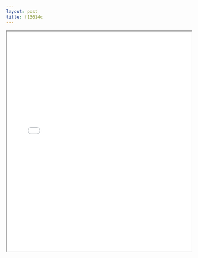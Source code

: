 ```yaml
---
layout: post
title: f13614c
---
```


<div class="pdf-container">
<iframe src="/ea/assets/pdfs/f13614c.pdf" height="600" width="100%" allowFullScreen="true"></iframe>
</div>

